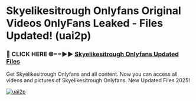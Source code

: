 # Skyelikesitrough Onlyfans Original Videos 0nlyFans Leaked - Files Updated! (uai2p)

<h3>🔴 CLICK HERE 🌐==►► <a href="https://tinyurl.com/ehrbuxhb" rel="nofollow">Skyelikesitrough Onlyfans Updated Files</a></h3>

Get Skyelikesitrough Onlyfans and all content. Now you can access all videos and pictures of Skyelikesitrough Onlyfans. New Updated Files 2025!

[![uai2p](https://i.imgur.com/lVYEuWS.gif)](https://tinyurl.com/ehrbuxhb)
